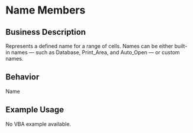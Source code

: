 # Name Members

## Business Description
Represents a defined name for a range of cells. Names can be either built-in names — such as Database, Print_Area, and Auto_Open — or custom names.

## Behavior
Name

## Example Usage
No VBA example available.